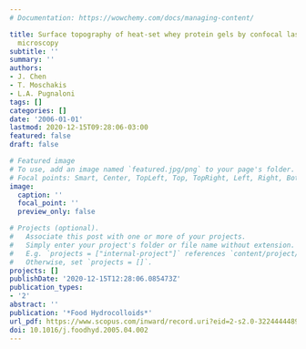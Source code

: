 ```yaml
---
# Documentation: https://wowchemy.com/docs/managing-content/

title: Surface topography of heat-set whey protein gels by confocal laser scanning
  microscopy
subtitle: ''
summary: ''
authors:
- J. Chen
- T. Moschakis
- L.A. Pugnaloni
tags: []
categories: []
date: '2006-01-01'
lastmod: 2020-12-15T09:28:06-03:00
featured: false
draft: false

# Featured image
# To use, add an image named `featured.jpg/png` to your page's folder.
# Focal points: Smart, Center, TopLeft, Top, TopRight, Left, Right, BottomLeft, Bottom, BottomRight.
image:
  caption: ''
  focal_point: ''
  preview_only: false

# Projects (optional).
#   Associate this post with one or more of your projects.
#   Simply enter your project's folder or file name without extension.
#   E.g. `projects = ["internal-project"]` references `content/project/deep-learning/index.md`.
#   Otherwise, set `projects = []`.
projects: []
publishDate: '2020-12-15T12:28:06.085473Z'
publication_types:
- '2'
abstract: ''
publication: '*Food Hydrocolloids*'
url_pdf: https://www.scopus.com/inward/record.uri?eid=2-s2.0-32244444892&doi=10.1016%2fj.foodhyd.2005.04.002&partnerID=40&md5=d1509117901c467eed47edc450c030b8
doi: 10.1016/j.foodhyd.2005.04.002
---
```

